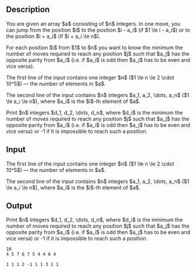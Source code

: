 ## Description

<div><p>You are given an array $a$ consisting of $n$ integers. In one move, you can jump from the position $i$ to the position $i - a_i$ (if $1 \le i - a_i$) or to the position $i + a_i$ (if $i + a_i \le n$).</p><p>For each position $i$ from $1$ to $n$ you want to know the minimum the number of moves required to reach any position $j$ such that $a_j$ has the opposite parity from $a_i$ (i.e. if $a_i$ is odd then $a_j$ has to be even and vice versa).</p></div><div class="input-specification"><p>The first line of the input contains one integer $n$ ($1 \le n \le 2 \cdot 10^5$) — the number of elements in $a$.</p><p>The second line of the input contains $n$ integers $a_1, a_2, \dots, a_n$ ($1 \le a_i \le n$), where $a_i$ is the $i$-th element of $a$.</p></div><div class="output-specification"><p>Print $n$ integers $d_1, d_2, \dots, d_n$, where $d_i$ is the minimum the number of moves required to reach any position $j$ such that $a_j$ has the opposite parity from $a_i$ (i.e. if $a_i$ is odd then $a_j$ has to be even and vice versa) or <span class="tex-font-style-tt">-1</span> if it is impossible to reach such a position.</p></div>

## Input

<p>The first line of the input contains one integer $n$ ($1 \le n \le 2 \cdot 10^5$) — the number of elements in $a$.</p><p>The second line of the input contains $n$ integers $a_1, a_2, \dots, a_n$ ($1 \le a_i \le n$), where $a_i$ is the $i$-th element of $a$.</p>

## Output

<p>Print $n$ integers $d_1, d_2, \dots, d_n$, where $d_i$ is the minimum the number of moves required to reach any position $j$ such that $a_j$ has the opposite parity from $a_i$ (i.e. if $a_i$ is odd then $a_j$ has to be even and vice versa) or <span class="tex-font-style-tt">-1</span> if it is impossible to reach such a position.</p>





```input1
10
4 5 7 6 7 5 4 4 6 4
```




```output1
1 1 1 2 -1 1 1 3 1 1
```


